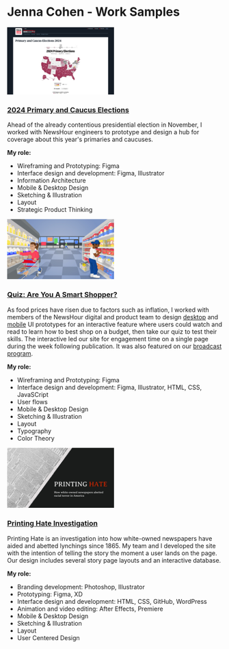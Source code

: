 # Jenna Cohen - Work Samples

<a href="https://www.pbs.org/newshour/elections-2024/primaries"><kbd><img src="images/2024-primaries.png" alt="2024 primaries page thumbanil" width="250px"></kbd></a>

### [2024 Primary and Caucus Elections](https://www.pbs.org/newshour/elections-2024/primaries)

Ahead of the already contentious presidential election in November, I worked with NewsHour engineers to prototype and design a hub for coverage about this year's primaries and caucuses.

**My role:**

- Wireframing and Prototyping: Figma
- Interface design and development: Figma, Illustrator
- Information Architecture
- Mobile & Desktop Design
- Sketching & Illustration
- Layout
- Strategic Product Thinking

<a href="https://www.pbs.org/newshour/features/smart-shopping-quiz/"><kbd><img src="images/smart-shop.jpg" alt="smart shopping thumbnail" width="250px"></kbd></a>

### [Quiz: Are You A Smart Shopper?](https://www.pbs.org/newshour/features/smart-shopping-quiz/)

As food prices have risen due to factors such as inflation, I worked with members of the NewsHour digital and product team to design [desktop](https://www.figma.com/proto/YmvmeWg0NScrOaoy3c8n3G/Smart-shopping?type=design&node-id=261-3230&t=GKXNvlmaGNoJDwKU-0&scaling=min-zoom&starting-point-node-id=261%3A3230&show-proto-sidebar=1) and [mobile](https://www.figma.com/proto/YmvmeWg0NScrOaoy3c8n3G/Smart-shopping?type=design&node-id=1262-45166&t=GKXNvlmaGNoJDwKU-0&scaling=min-zoom&starting-point-node-id=1262%3A45166&show-proto-sidebar=1) UI prototypes for an interactive feature where users could watch and read to learn how to best shop on a budget, then take our quiz to test their skills. The interactive led our site for engagement time on a single page during the week following publication. It was also featured on our [broadcast program](https://www.youtube.com/watch?v=emErLPu0-O0&t=12s).

**My role:**

- Wireframing and Prototyping: Figma
- Interface design and development: Figma, Illustrator, HTML, CSS, JavaSCript
- User flows
- Mobile & Desktop Design
- Sketching & Illustration
- Layout
- Typography
- Color Theory

<a href="https://lynching.cnsmaryland.org/"><kbd><img src="images/ph.jpg" alt="Printing Hate website thumbanil" width="250px"></kbd></a>

### [Printing Hate Investigation](https://lynching.cnsmaryland.org/)

Printing Hate is an investigation into how white-owned newspapers have aided and abetted lynchings since 1865. My team and I developed the site with the intention of telling the story the moment a user lands on the page. Our design includes several story page layouts and an interactive database.

**My role:**

- Branding development: Photoshop, Illustrator
- Prototyping: Figma, XD
- Interface design and development: HTML, CSS, GitHub, WordPress
- Animation and video editing: After Effects, Premiere
- Mobile & Desktop Design
- Sketching & Illustration
- Layout
- User Centered Design
